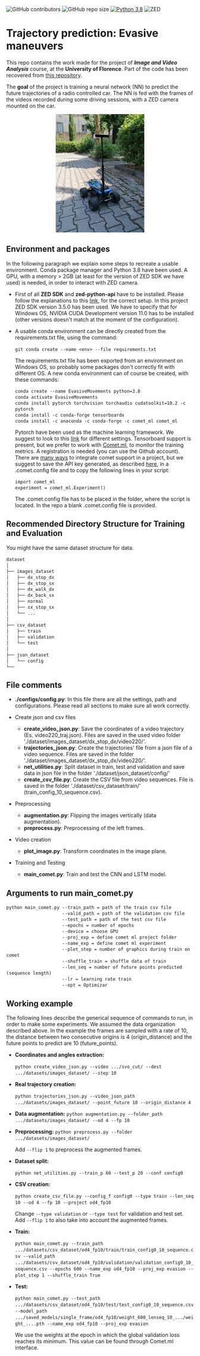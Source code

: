 ![GitHub contributors](https://img.shields.io/github/contributors/chiaraalbi46/EvasiveMovements?color=blue) ![GitHub repo size](https://img.shields.io/github/repo-size/chiaraalbi46/EvasiveMovements) [![Python 3.8](https://img.shields.io/badge/python-3.8-blue.svg)](https://www.python.org/downloads/release/python-380/) ![ZED](https://img.shields.io/badge/ZED-3.5.0-blue) 

# Trajectory prediction: Evasive maneuvers

This repo contains the work made for the project of ***Image and Video Analysis*** course, at the **University of Florence**. Part of the code has been recovered from [this repository](https://github.com/giuliobz/AutonomousDriving).

The **goal** of the project is training a neural network (NN) to predict the future trajectories of a radio controlled car. The NN is fed with the frames of the videos recorded during some driving sessions, with a ZED camera mounted on the car. 

<p align="center">
  <img src="./Immagine1.jpg" />
</p>


## Environment and packages

In the following paragraph we explain some steps to recreate a usable environment. Conda package manager and Python 3.8 have been used. A GPU, with a memory > 2GB (at least for the version of ZED SDK we have used) is needed, in order to interact with ZED camera.

- First of all **ZED SDK** and **zed-python-api** have to be installed. Please follow the explanations to this [link](https://github.com/stereolabs/zed-python-api), for the correct setup. In this project ZED SDK version 3.5.0 has been used. We have to specify that for Windows OS, NVIDIA CUDA Development version 11.0 has to be installed (other versions doesn't match at the moment of the configuration).

- A usable conda environment can be directly created from the requirements.txt file, using the command:
    
    ``` git conda create --name <env> --file requirements.txt ```

    The requirements.txt file has been exported from an environment on Windows OS, so probably some packages don't correctly fit with different OS. A new conda environment can of course be created, with these commands:

    ```
    conda create --name EvasiveMovements python=3.8
    conda activate EvasiveMovements
    conda install pytorch torchvision torchaudio cudatoolkit=10.2 -c pytorch
    conda install -c conda-forge tensorboardx
    conda install -c anaconda -c conda-forge -c comet_ml comet_ml 
    ```
    Pytorch have been used as the machine learning framework. We suggest to look to this [link](https://pytorch.org/get-started/locally/) for different settings. Tensorboard support is present, but we prefer to work with [Comet.ml](https://www.comet.ml/site/), to monitor the training metrics. A registration is needed (you can use the Github account). There are [many ways](https://www.comet.ml/docs/python-sdk/advanced/#python-configuration) to integrate comet support in a project, but we suggest to save the API key generated, as described [here](https://www.comet.ml/docs/quick-start/), in a .comet.config file and to copy the following lines in your script:
    ```
    import comet_ml
    experiment = comet_ml.Experiment()
    ```
    The .comet.config file has to be placed in the folder, where the script is located. In the repo a blank .comet.config file is provided.


## Recommended Directory Structure for Training and Evaluation
You might have the same dataset structure for data. 
```
dataset                                    
│
├── images_dataset
│   ├── dx_stop_dx
│   ├── dx_stop_sx
│   ├── dx_walk_dx
│   ├── dx_back_sx
│   ├── normal
│   ├── sx_stop_sx
│   └── ...
│ 
├── csv_dataset
│   ├── train 
│   ├── validation
│   └── test
│
├── json_dataset
│   └── config
└──  
```

## File comments

- **./configs/config.py**: In this file there are all the settings, path and configurations. Please read all sections to make sure all work correctly.

- Create json and csv files
    - **create_video_json.py**: Save the coordinates of a video trajectory (Es. video220_traj.json). Files are saved in the used video folder './dataset/images_dataset/dx_stop_dx/video220/'.
    - **trajectories_json.py**: Create the trajectories' file from a json file of a video sequence. Files are saved in the folder './dataset/images_dataset/dx_stop_dx/video220/'.
    - **net_utilities.py**: Split dataset in train, test and validation and save data in json file in the folder './dataset/json_dataset/config/'   
    - **create_csv_file.py**: Create the CSV file from video sequences. File is saved in the folder  './dataset/csv_dataset/train/' (train_config_10_sequence.csv).

- Preprocessing 
    - **augmentation.py**: Flipping the images vertically (data augmentation). 
    - **preprocess.py**: Preprocessing of the left frames.  
    
- Video creation
    - **plot_image.py**: Transform coordinates in the image plane.
    
- Training and Testing
    - **main_comet.py**: Train and test the CNN and LSTM model.


## Arguments to run main_comet.py
```
python main_comet.py --train_path = path of the train csv file
                     --valid_path = path of the validation csv file
                     --test_path = path of the test csv file
                     --epochs = number of epochs
                     --device = choose GPU
                     --proj_exp = define comet ml project folder
                     --name_exp = define comet ml experiment
                     --plot_step = number of graphics during train on comet
                     --shuffle_train = shuffle data of train
                     --len_seq = number of future points predicted (sequence length)
                     --lr = learning rate train
                     --opt = Optimizar
```



## Working example

The following lines describe the generical sequence of commands to run, in order to make some experiments. We assumed the data organization described above. In the example the frames are sampled with a rate of 10, the distance between two consecutive origins is 4 (origin_distance) and the future points to predict are 10 (future_points).

- **Coordinates and angles extraction:** 

    ```python create_video_json.py --video .../svo_cut/ --dest .../datasets/images_dataset/ --step 10 ```

- **Real trajectory creation:** 

    ```python trajectories_json.py --video_json_path .../datasets/images_dataset/ --point_future 10 --origin_distance 4 ```

- **Data augmentation:** ```python augmentation.py --folder_path .../datasets/images_dataset/ --od 4 --fp 10 ```

- **Preprocessing:** ```python preprocess.py --folder .../datasets/images_dataset/ ``` 

    Add ```--flip 1``` to preprocess the augmented frames.

- **Dataset split:** 
    
    ```python net_utilities.py --train_p 60 --test_p 20 --conf config0 ```

- **CSV creation:**

    ```python create_csv_file.py --config_f config0 --type train --len_seq 10 --od 4 --fp 10 --project od4_fp10```

    Change ```--type validation``` or ```--type test``` for validation and test set. Add ```--flip 1``` to also take into account the augmented frames.

- **Train:**

    ```python main_comet.py --train_path .../datasets/csv_dataset/od4_fp10/train/train_config0_10_sequence.csv --valid_path .../datasets/csv_dataset/od4_fp10/validation/validation_config0_10_sequence.csv --epochs 600 --name_exp od4_fp10 --proj_exp evasion --plot_step 1 --shuffle_train True ```

- **Test:** 

    ```python main_comet.py --test_path .../datasets/csv_dataset/od4_fp10/test/test_config0_10_sequence.csv --model_path .../saved_models/single_frame/od4_fp10/weight_600_lenseq_10_.../weight_....pth --name_exp od4_fp10 --proj_exp evasion``` 

    We use the weights at the epoch in which the global validation loss reaches its minimum. This value can be found through Comet.ml interface. 

